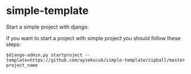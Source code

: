 
simple-template
===============

Start a simple project with django. 

if you want to start a project with simple project you should follow these steps:

	$django-admin.py startproject --template=https://github.com/aysekucuk/simple-template/zipball/master project_name
